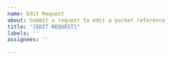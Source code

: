 ```yaml
---
name: Edit Request
about: Submit a request to edit a pocket reference
title: "[EDIT REQUEST]"
labels: ''
assignees: ''

---
```



